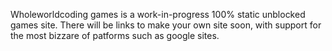Wholeworldcoding games is a work-in-progress 100% static unblocked games site. There will be links to make your own site soon, with support for the most bizzare of patforms such as google sites.
